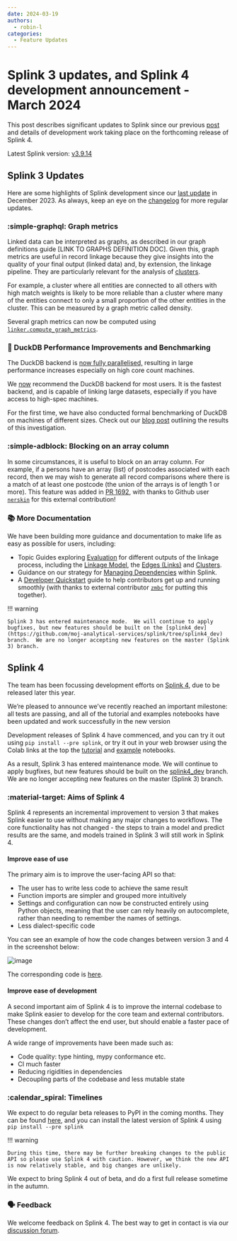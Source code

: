 ```yaml
---
date: 2024-03-19
authors:
  - robin-l
categories:
  - Feature Updates
---
```


# Splink 3 updates, and Splink 4 development announcement - March 2024

This post describes significant updates to Splink since our previous [post](https://moj-analytical-services.github.io/splink/blog/2023/12/06/splink-updates---december-2023.html) and details of development work taking place on the forthcoming release of Splink 4.

<!-- more -->

Latest Splink version: [v3.9.14](https://github.com/moj-analytical-services/splink/releases/tag/v3.9.14)



## Splink 3 Updates

Here are some highlights of Splink development since our [last update](https://moj-analytical-services.github.io/splink/blog/2023/12/06/splink-updates---december-2023.html) in December 2023. As always, keep an eye on the [changelog](https://github.com/moj-analytical-services/splink/blob/master/CHANGELOG.md) for more regular updates.

### :simple-graphql: Graph metrics

Linked data can be interpreted as graphs, as described in our graph definitions guide [LINK TO GRAPHS DEFINITION DOC]. Given this, graph metrics are useful in record linkage because they give insights into the quality of your final output (linked data) and, by extension, the linkage pipeline. They are particularly relevant for the analysis of [clusters](https://moj-analytical-services.github.io/splink/linker.html?h=graph#splink.linker.Linker.cluster_pairwise_predictions_at_threshold).

For example, a cluster where all entities are connected to all others with high match weights is likely to be more reliable than a cluster where many of the entities connect to only a small proportion of the other entities in the cluster. This can be measured by a graph metric called density.

Several graph metrics can now be computed using [`linker.compute_graph_metrics`](https://moj-analytical-services.github.io/splink/linker.html?h=graph#splink.linker.Linker.compute_graph_metrics).

### :rocket: DuckDB Performance Improvements and Benchmarking

The DuckDB backend is [now fully parallelised,](https://github.com/moj-analytical-services/splink/pull/1796) resulting in large performance increases especially on high core count machines.

We [now](https://github.com/moj-analytical-services/splink/commit/0f1a87a7917051e55af3d7d11379736abe94787a) recommend the DuckDB backend for most users. It is the fastest backend, and is capable of linking large datasets, especially if you have access to high-spec machines.

For the first time, we have also conducted formal benchmarking of DuckDB on machines of different sizes. Check out our [blog post](https://www.robinlinacre.com/fast_deduplication/) outlining the results of this investigation.

### :simple-adblock: Blocking on an array column

In some circumstances, it is useful to block on an array column. For example, if a persons have an array (list) of postcodes associated with each record, then we may wish to generate all record comparisons where there is a match of at least one postcode (the union of the arrays is of length 1 or more). This feature was added in [PR 1692](https://github.com/moj-analytical-services/splink/pull/1692), with thanks to Github user [`nerskin`](https://github.com/nerskin) for this external contribution!

### :books: More Documentation

We have been building more guidance and documentation to make life as easy as possible for users, including:

* Topic Guides exploring [Evaluation](../../topic_guides/evaluation/overview.md) for different outputs of the linkage process, including the [Linkage Model](../../topic_guides/evaluation/model.md), the [Edges (Links)](../../topic_guides/evaluation/edge_overview.md) and [Clusters](../../topic_guides/evaluation/clusters.md).
* Guidance on our strategy for [Managing Dependencies](../../dev_guides/dependency_compatibility_policy.md) within Splink.
* A [Developer Quickstart](../../dev_guides/changing_splink/development_quickstart.md) guide to help contributors get up and running smoothly (with thanks to external contributor [`zmbc`](https://github.com/zmbc) for putting this together).


!!! warning

    Splink 3 has entered maintenance mode.  We will continue to apply bugfixes, but new features should be built on the [splink4_dev](https://github.com/moj-analytical-services/splink/tree/splink4_dev) branch.  We are no longer accepting new features on the master (Splink 3) branch.

## Splink 4

The team has been focussing development efforts on [Splink 4](https://github.com/moj-analytical-services/splink/tree/splink4_dev), due to be released later this year.

We’re pleased to announce we’ve recently reached an important milestone: all tests are passing, and all of the tutorial and examples notebooks have been updated and work successfully in the new version

Development releases of Splink 4 have commenced, and you can try it out using `pip install --pre splink`, or try it out in your web browser using the Colab links at the top the [tutorial](https://github.com/moj-analytical-services/splink/tree/splink4_dev/docs/demos/tutorials) and [example](https://github.com/moj-analytical-services/splink/tree/splink4_dev/docs/demos/examples/duckdb) notebooks.

As a result, Splink 3 has entered maintenance mode. We will continue to apply bugfixes, but new features should be built on the [splink4_dev](https://github.com/moj-analytical-services/splink/tree/splink4_dev) branch. We are no longer accepting new features on the master (Splink 3) branch.

### :material-target: Aims of Splink 4

Splink 4 represents an incremental improvement to version 3 that makes Splink easier to use without making any major changes to workflows. The core functionality has not changed - the steps to train a model and predict results are the same, and models trained in Splink 3 will still work in Splink 4.

#### Improve ease of use

The primary aim is to improve the user-facing API so that:

- The user has to write less code to achieve the same result
- Function imports are simpler and grouped more intuitively
- Settings and configuration can now be constructed entirely using Python objects, meaning that the user can rely heavily on autocomplete, rather than needing to remember the names of settings.
- Less dialect-specific code

You can see an example of how the code changes between version 3 and 4 in the screenshot below:

![image](https://gist.github.com/assets/2608005/239eb264-5f79-4db0-a958-d10fdc35d689)

The corresponding code is [here](https://gist.github.com/RobinL/c99712c1fb0b6c80593b5028c0be553a).

#### Improve ease of development

A second important aim of Splink 4 is to improve the internal codebase to make Splink easier to develop for the core team and external contributors. These changes don’t affect the end user, but should enable a faster pace of development.

A wide range of improvements have been made such as:

- Code quality: type hinting, mypy conformance etc.
- CI much faster
- Reducing rigidities in dependencies
- Decoupling parts of the codebase and less mutable state

### :calendar_spiral: Timelines

We expect to do regular beta releases to PyPI in the coming months. They can be found [here](https://pypi.org/project/splink/#history), and you can install the latest version of Splink 4 using `pip install --pre splink`

!!! warning

    During this time, there may be further breaking changes to the public API so please use Splink 4 with caution. However, we think the new API is now relatively stable, and big changes are unlikely.

We expect to bring Splink 4 out of beta, and do a first full release sometime in the autumn.

### :speaking_head: Feedback

We welcome feedback on Splink 4. The best way to get in contact is via our [discussion forum](https://github.com/moj-analytical-services/splink/discussions).
